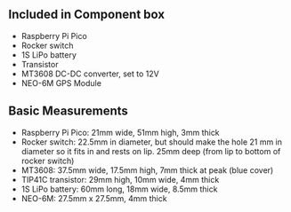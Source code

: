 ## Included in Component box
- Raspberry Pi Pico
- Rocker switch
- 1S LiPo battery
- Transistor
- MT3608 DC-DC converter, set to 12V
- NEO-6M GPS Module

## Basic Measurements
- Raspberry Pi Pico: 21mm wide, 51mm high, 3mm thick
- Rocker switch: 22.5mm in diameter, but should make the hole 21 mm in diameter so it fits in and rests on lip. 25mm deep (from lip to bottom of rocker switch)
- MT3608: 37.5mm wide, 17.5mm high, 7mm thick at peak (blue cover)
- TIP41C transistor: 29mm high, 10mm wide, 4mm thick
- 1S LiPo battery: 60mm long, 18mm wide, 8.5mm thick
- NEO-6M: 27.5mm x 27.5mm, 4mm thick